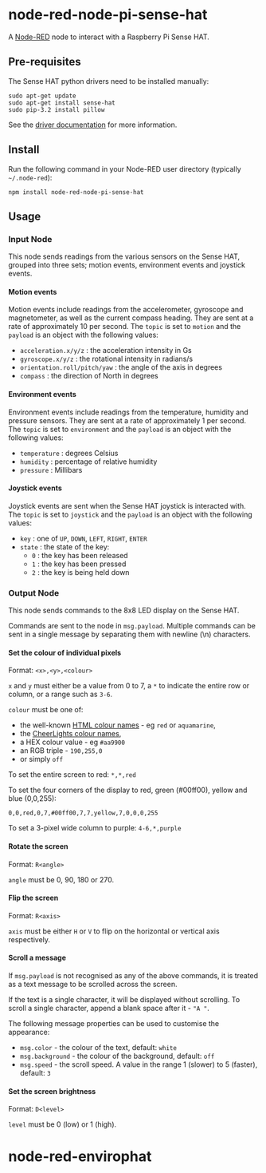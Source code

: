 node-red-node-pi-sense-hat
==========================

A <a href="http://nodered.org" target="_new">Node-RED</a> node to interact with
a Raspberry Pi Sense HAT.

## Pre-requisites

The Sense HAT python drivers need to be installed manually:

```
sudo apt-get update
sudo apt-get install sense-hat
sudo pip-3.2 install pillow
```

See the <a href="http://pythonhosted.org/sense-hat/" target="_new">driver documentation</a>
for more information.


## Install

Run the following command in your Node-RED user directory (typically `~/.node-red`):

    npm install node-red-node-pi-sense-hat

## Usage

### Input Node

This node sends readings from the various sensors on the Sense HAT, grouped into
three sets; motion events, environment events and joystick events.

#### Motion events

Motion events include readings from the accelerometer, gyroscope and magnetometer,
as well as the current compass heading. They are sent at a rate of approximately 10
per second. The `topic` is set to `motion` and the `payload` is an object with the
following values:

  - `acceleration.x/y/z` : the acceleration intensity in Gs
  - `gyroscope.x/y/z` : the rotational intensity in radians/s
  - `orientation.roll/pitch/yaw` : the angle of the axis in degrees
  - `compass` : the direction of North in degrees

#### Environment events

Environment events include readings from the temperature, humidity and pressure
sensors. They are sent at a rate of approximately 1 per second.  The `topic`
is set to `environment` and the `payload` is an object
with the following values:

  - `temperature` : degrees Celsius
  - `humidity` : percentage of relative humidity
  - `pressure` : Millibars

#### Joystick events

Joystick events are sent when the Sense HAT joystick is interacted with. The
`topic` is set to `joystick` and the `payload` is an object with the following values:

  - `key` : one of `UP`, `DOWN`, `LEFT`, `RIGHT`, `ENTER`
  - `state` : the state of the key:
    - `0` : the key has been released
    - `1` : the key has been pressed
    - `2` : the key is being held down


### Output Node

This node sends commands to the 8x8 LED display on the Sense HAT.

Commands are sent to the node in `msg.payload`. Multiple commands can
be sent in a single message by separating them with newline (\n) characters.

#### Set the colour of individual pixels

Format: `<x>,<y>,<colour>`

`x` and `y` must either be a value from 0 to 7, a `*` to indicate the entire row
or column, or a range such as `3-6`.

`colour` must be one of:

  - the well-known <a href="https://en.wikipedia.org/wiki/Web_colors" target="_new">HTML colour names</a> - eg `red` or `aquamarine`,
  - the <a href="http://cheerlights.com/cheerlights-api/">CheerLights colour names</a>,
  - a HEX colour value - eg `#aa9900`
  - an RGB triple - `190,255,0`
  - or simply `off`

To set the entire screen to red: `*,*,red`

To set the four corners of the display to red, green (#00ff00), yellow and blue (0,0,255):

`0,0,red,0,7,#00ff00,7,7,yellow,7,0,0,0,255`

To set a 3-pixel wide column to purple: `4-6,*,purple`


#### Rotate the screen

Format: `R<angle>`

`angle` must be 0, 90, 180 or 270.

#### Flip the screen

Format: `R<axis>`

`axis` must be either `H` or `V` to flip on the horizontal or vertical axis respectively.

#### Scroll a message

If `msg.payload` is not recognised as any of the above commands, it is treated
as a text message to be scrolled across the screen.

If the text is a single character, it will be displayed without scrolling. To
scroll a single character, append a blank space after it - `"A "`.</p>

The following message properties can be used to customise the appearance:

  - `msg.color` - the colour of the text, default: `white`
  - `msg.background` - the colour of the background, default: `off`
  - `msg.speed` - the scroll speed. A value in the range 1 (slower) to 5 (faster), default: `3`

#### Set the screen brightness

Format: `D<level>`

`level` must be 0 (low) or 1 (high).
# node-red-envirophat
